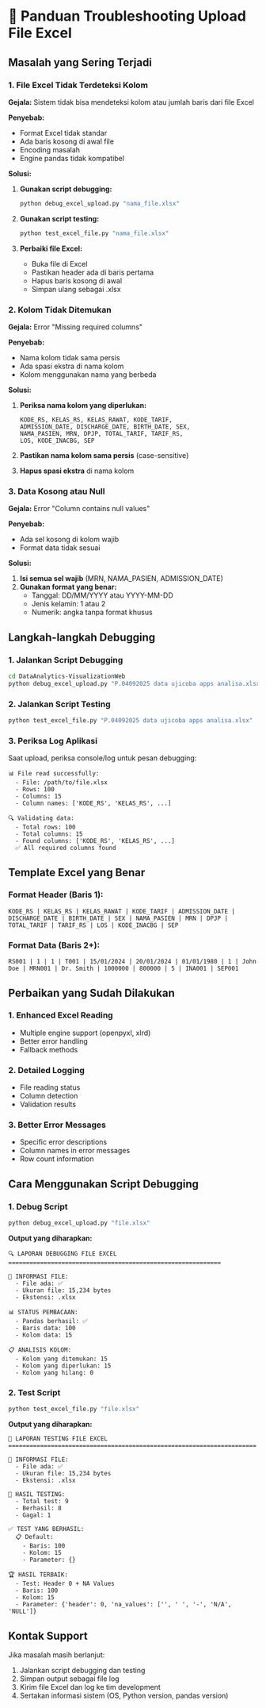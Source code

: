 # 🔧 Panduan Troubleshooting Upload File Excel

## Masalah yang Sering Terjadi

### 1. File Excel Tidak Terdeteksi Kolom
**Gejala:** Sistem tidak bisa mendeteksi kolom atau jumlah baris dari file Excel

**Penyebab:**
- Format Excel tidak standar
- Ada baris kosong di awal file
- Encoding masalah
- Engine pandas tidak kompatibel

**Solusi:**
1. **Gunakan script debugging:**
   ```bash
   python debug_excel_upload.py "nama_file.xlsx"
   ```

2. **Gunakan script testing:**
   ```bash
   python test_excel_file.py "nama_file.xlsx"
   ```

3. **Perbaiki file Excel:**
   - Buka file di Excel
   - Pastikan header ada di baris pertama
   - Hapus baris kosong di awal
   - Simpan ulang sebagai .xlsx

### 2. Kolom Tidak Ditemukan
**Gejala:** Error "Missing required columns"

**Penyebab:**
- Nama kolom tidak sama persis
- Ada spasi ekstra di nama kolom
- Kolom menggunakan nama yang berbeda

**Solusi:**
1. **Periksa nama kolom yang diperlukan:**
   ```
   KODE_RS, KELAS_RS, KELAS_RAWAT, KODE_TARIF,
   ADMISSION_DATE, DISCHARGE_DATE, BIRTH_DATE, SEX,
   NAMA_PASIEN, MRN, DPJP, TOTAL_TARIF, TARIF_RS,
   LOS, KODE_INACBG, SEP
   ```

2. **Pastikan nama kolom sama persis** (case-sensitive)

3. **Hapus spasi ekstra** di nama kolom

### 3. Data Kosong atau Null
**Gejala:** Error "Column contains null values"

**Penyebab:**
- Ada sel kosong di kolom wajib
- Format data tidak sesuai

**Solusi:**
1. **Isi semua sel wajib** (MRN, NAMA_PASIEN, ADMISSION_DATE)
2. **Gunakan format yang benar:**
   - Tanggal: DD/MM/YYYY atau YYYY-MM-DD
   - Jenis kelamin: 1 atau 2
   - Numerik: angka tanpa format khusus

## Langkah-langkah Debugging

### 1. Jalankan Script Debugging
```bash
cd DataAnalytics-VisualizationWeb
python debug_excel_upload.py "P.04092025 data ujicoba apps analisa.xlsx"
```

### 2. Jalankan Script Testing
```bash
python test_excel_file.py "P.04092025 data ujicoba apps analisa.xlsx"
```

### 3. Periksa Log Aplikasi
Saat upload, periksa console/log untuk pesan debugging:
```
📊 File read successfully:
  - File: /path/to/file.xlsx
  - Rows: 100
  - Columns: 15
  - Column names: ['KODE_RS', 'KELAS_RS', ...]

🔍 Validating data:
  - Total rows: 100
  - Total columns: 15
  - Found columns: ['KODE_RS', 'KELAS_RS', ...]
  ✅ All required columns found
```

## Template Excel yang Benar

### Format Header (Baris 1):
```
KODE_RS | KELAS_RS | KELAS_RAWAT | KODE_TARIF | ADMISSION_DATE | DISCHARGE_DATE | BIRTH_DATE | SEX | NAMA_PASIEN | MRN | DPJP | TOTAL_TARIF | TARIF_RS | LOS | KODE_INACBG | SEP
```

### Format Data (Baris 2+):
```
RS001 | 1 | 1 | T001 | 15/01/2024 | 20/01/2024 | 01/01/1980 | 1 | John Doe | MRN001 | Dr. Smith | 1000000 | 800000 | 5 | INA001 | SEP001
```

## Perbaikan yang Sudah Dilakukan

### 1. Enhanced Excel Reading
- Multiple engine support (openpyxl, xlrd)
- Better error handling
- Fallback methods

### 2. Detailed Logging
- File reading status
- Column detection
- Validation results

### 3. Better Error Messages
- Specific error descriptions
- Column names in error messages
- Row count information

## Cara Menggunakan Script Debugging

### 1. Debug Script
```bash
python debug_excel_upload.py "file.xlsx"
```

**Output yang diharapkan:**
```
🔍 LAPORAN DEBUGGING FILE EXCEL
============================================================

📁 INFORMASI FILE:
  - File ada: ✅
  - Ukuran file: 15,234 bytes
  - Ekstensi: .xlsx

📊 STATUS PEMBACAAN:
  - Pandas berhasil: ✅
  - Baris data: 100
  - Kolom data: 15

📋 ANALISIS KOLOM:
  - Kolom yang ditemukan: 15
  - Kolom yang diperlukan: 15
  - Kolom yang hilang: 0
```

### 2. Test Script
```bash
python test_excel_file.py "file.xlsx"
```

**Output yang diharapkan:**
```
🧪 LAPORAN TESTING FILE EXCEL
======================================================================

📁 INFORMASI FILE:
  - File ada: ✅
  - Ukuran file: 15,234 bytes
  - Ekstensi: .xlsx

🧪 HASIL TESTING:
  - Total test: 9
  - Berhasil: 8
  - Gagal: 1

✅ TEST YANG BERHASIL:
  📋 Default:
    - Baris: 100
    - Kolom: 15
    - Parameter: {}

🏆 HASIL TERBAIK:
  - Test: Header 0 + NA Values
  - Baris: 100
  - Kolom: 15
  - Parameter: {'header': 0, 'na_values': ['', ' ', '-', 'N/A', 'NULL']}
```

## Kontak Support

Jika masalah masih berlanjut:
1. Jalankan script debugging dan testing
2. Simpan output sebagai file log
3. Kirim file Excel dan log ke tim development
4. Sertakan informasi sistem (OS, Python version, pandas version)

